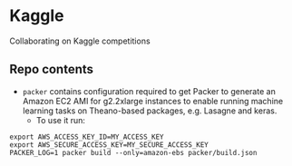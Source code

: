 # Kaggle

Collaborating on Kaggle competitions

## Repo contents

- `packer` contains configuration required to get Packer to generate an Amazon EC2 AMI for g2.2xlarge instances to enable running machine learning tasks on Theano-based packages, e.g. Lasagne and keras.
    - To use it run:

```
export AWS_ACCESS_KEY_ID=MY_ACCESS_KEY
export AWS_SECURE_ACCESS_KEY=MY_SECURE_ACCESS_KEY
PACKER_LOG=1 packer build --only=amazon-ebs packer/build.json
```
